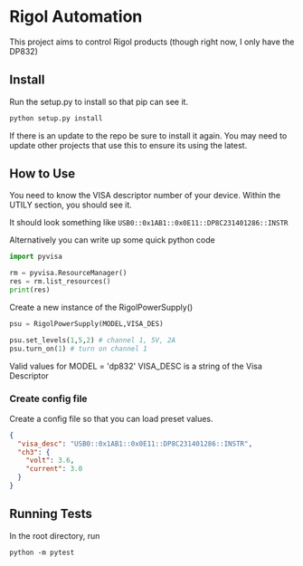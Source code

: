 # Rigol Automation

This project aims to control Rigol products (though right now, I only have the DP832)

## Install

Run the setup.py to install so that pip can see it.

```bash
python setup.py install
```

If there is an update to the repo be sure to install it again. You may need to update other projects that use this to ensure its using the latest.

## How to Use

You need to know the VISA descriptor number of your device. Within the UTILY section, you should see it.

It should look something like `USB0::0x1AB1::0x0E11::DP8C231401286::INSTR`

Alternatively you can write up some quick python code

```python
import pyvisa

rm = pyvisa.ResourceManager()
res = rm.list_resources()
print(res)

```

Create a new instance of the RigolPowerSupply()

```python
psu = RigolPowerSupply(MODEL,VISA_DES)

psu.set_levels(1,5,2) # channel 1, 5V, 2A
psu.turn_on(1) # turn on channel 1
```

Valid values for MODEL = 'dp832'
VISA_DESC is a string of the Visa Descriptor

### Create config file

Create a config file so that you can load preset values.

```json
{
  "visa_desc": "USB0::0x1AB1::0x0E11::DP8C231401286::INSTR",
  "ch3": {
    "volt": 3.6,
    "current": 3.0
  }
}
```

## Running Tests

In the root directory, run

```shell
python -m pytest
```

